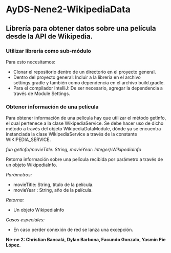 # AyDS-Nene2-WikipediaData
## Librería para obtener datos sobre una película desde la API de Wikipedia.

### Utilizar librería como sub-módulo
Para esto necesitamos:
* Clonar el repositorio dentro de un directorio en el proyecto general.
* Dentro del proyecto general: Incluir a la librería en el archivo settings.gradle y también como dependencia en el archivo build.gradle.
* Para el compilador IntelliJ: De ser necesario, agregar la dependencia a través de Module Settings.

### Obtener información de una película 
Para obtener información de una película hay que utilizar el método getInfo, el cual pertenece a la clase WikipediaService. 
Se debe hacer uso de dicho método a través del objeto WikipediaDataModule, dónde ya se encuentra instanciada la clase WikipediaService a través de la constante WIKIPEDIA_SERVICE. 

*fun getInfo(movieTitle: String, movieYear: Integer):WikipediaInfo*

Retorna información sobre una película recibida por parámetro a través de un objeto WikipediaInfo. 

*Parámetros:*
* movieTitle: String, título de la película.
* movieYear : String, año de la película.

*Retorna:*
* Un objeto WikipediaInfo

*Casos especiales:*
* En caso perder conexión de red se lanza una excepción. 

**Ne-ne 2: Christian Bancalá, Dylan Barbona, Facundo Gonzalo, Yasmín Pie López.**